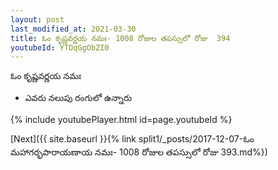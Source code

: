 ```yaml
---
layout: post
last_modified_at: 2021-03-30
title: ఓం కృష్ణవర్ణయ నమః- 1008 రోజుల తపస్సులో రోజు  394
youtubeId: YTOqGgObZI0
---
```

 
 
 ఓం కృష్ణవర్ణయ నమః  
 
 -  ఎవరు నలుపు రంగులో ఉన్నారు 
 
  
 
  
 
 
 
 
 
 


{% include youtubePlayer.html id=page.youtubeId %}
 
[Next]({{ site.baseurl }}{% link  split1/_posts/2017-12-07-ఓం మహాగర్భపారాయణాయ నమః- 1008 రోజుల తపస్సులో రోజు  393.md%})
 
